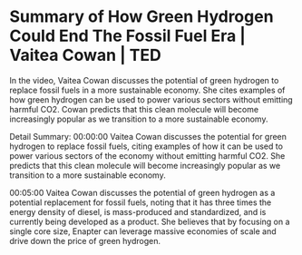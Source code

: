 # Summary of How Green Hydrogen Could End The Fossil Fuel Era | Vaitea Cowan | TED

In the video, Vaitea Cowan discusses the potential of green hydrogen to replace fossil fuels in a more sustainable economy. She cites examples of how green hydrogen can be used to power various sectors without emitting harmful CO2. Cowan predicts that this clean molecule will become increasingly popular as we transition to a more sustainable economy.

Detail Summary: 
00:00:00
Vaitea Cowan discusses the potential for green hydrogen to replace fossil fuels, citing examples of how it can be used to power various sectors of the economy without emitting harmful CO2. She predicts that this clean molecule will become increasingly popular as we transition to a more sustainable economy.

00:05:00
Vaitea Cowan discusses the potential of green hydrogen as a potential replacement for fossil fuels, noting that it has three times the energy density of diesel, is mass-produced and standardized, and is currently being developed as a product. She believes that by focusing on a single core size, Enapter can leverage massive economies of scale and drive down the price of green hydrogen.

